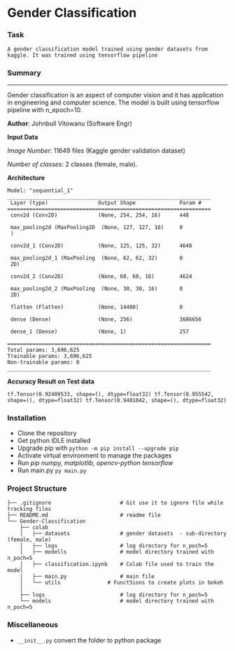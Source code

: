 # Gender Classification 


### Task
```A gender classification model trained using gender datasets from kaggle. It was trained using tensorflow pipeline```

### Summary
---
Gender classification is an aspect of computer vision and it has application in engineering and computer science.
The model is built using tensorflow pipeline with n_epoch=10.

**Author**: Johnbull Vitowanu (Software Engr)

**Input Data**

*Image Number*: 11649 files (Kaggle gender validation dataset)

*Number of classes*: 2 classes (female, male).

**Architecture**
```
Model: "sequential_1"
_________________________________________________________________
 Layer (type)                Output Shape              Param #   
=================================================================
 conv2d (Conv2D)             (None, 254, 254, 16)      448       
                                                                 
 max_pooling2d (MaxPooling2D  (None, 127, 127, 16)     0         
 )                                                               
                                                                 
 conv2d_1 (Conv2D)           (None, 125, 125, 32)      4640      
                                                                 
 max_pooling2d_1 (MaxPooling  (None, 62, 62, 32)       0         
 2D)                                                             
                                                                 
 conv2d_2 (Conv2D)           (None, 60, 60, 16)        4624      
                                                                 
 max_pooling2d_2 (MaxPooling  (None, 30, 30, 16)       0         
 2D)                                                             
                                                                 
 flatten (Flatten)           (None, 14400)             0         
                                                                 
 dense (Dense)               (None, 256)               3686656   
                                                                 
 dense_1 (Dense)             (None, 1)                 257       
                                                                 
=================================================================
Total params: 3,696,625
Trainable params: 3,696,625
Non-trainable params: 0
_________________________________________________________________
```

**Accuracy Result on Test data**
```
tf.Tensor(0.92409533, shape=(), dtype=float32) tf.Tensor(0.955542, shape=(), dtype=float32) tf.Tensor(0.9401042, shape=(), dtype=float32)
```


### Installation
- Clone the repository
- Get python IDLE installed
- Upgrade pip with ```python -m pip install --upgrade pip```
- Activate virtual environment to manage the packages
-  Run *pip numpy, matplotlib, opencv-python tensorflow*
- Run main.py ```py main.py```

### Project Structure
```
├── .gitignore                      # Git use it to ignore file while tracking files
├── README.md                       # readme file
└── Gender-Classification
    ├── colab
    │   ├── datasets                # gender datasets  - sub-directory (female, male)
    │   ├── logs                    # log directory for n_poch=5
    │   ├── modells                 # model directory trained with n_poch=5
    │   ├── classification.ipynb    # Colab file used to train the model
    │   ├── main.py                 # main file
    │   └── utils               # Funct5ions to create plots in bokeh
    │  
    ├── logs                        # log directory for n_poch=5
    └── models                      # model directory trained with n_poch=5

```

### Miscellaneous
- ```__init__.py``` convert the folder to python package

